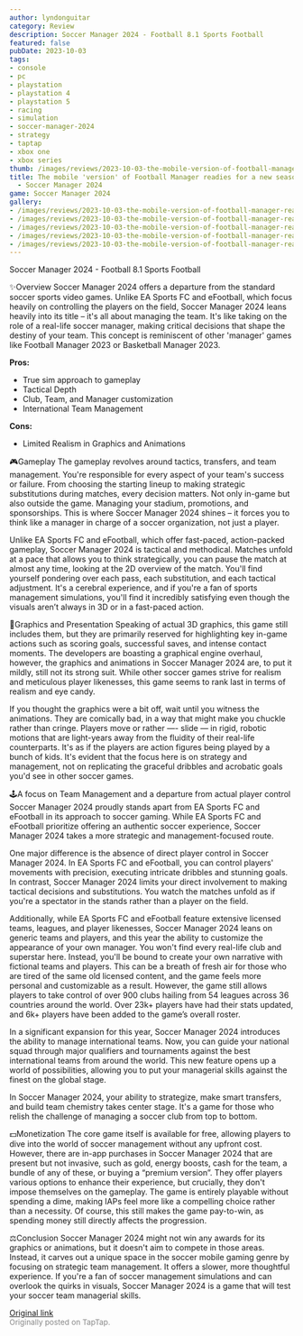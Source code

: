 ```yaml
---
author: lyndonguitar
category: Review
description: Soccer Manager 2024 - Football 8.1 Sports Football
featured: false
pubDate: 2023-10-03
tags:
- console
- pc
- playstation
- playstation 4
- playstation 5
- racing
- simulation
- soccer-manager-2024
- strategy
- taptap
- xbox one
- xbox series
thumb: /images/reviews/2023-10-03-the-mobile-version-of-football-manager-readies-for-a-new-season--review---soccer-manager--0.avif
title: The mobile 'version' of Football Manager readies for a new season | Review
  - Soccer Manager 2024
game: Soccer Manager 2024
gallery:
- /images/reviews/2023-10-03-the-mobile-version-of-football-manager-readies-for-a-new-season--review---soccer-manager--0.avif
- /images/reviews/2023-10-03-the-mobile-version-of-football-manager-readies-for-a-new-season--review---soccer-manager--1.avif
- /images/reviews/2023-10-03-the-mobile-version-of-football-manager-readies-for-a-new-season--review---soccer-manager--2.avif
- /images/reviews/2023-10-03-the-mobile-version-of-football-manager-readies-for-a-new-season--review---soccer-manager--3.avif
- /images/reviews/2023-10-03-the-mobile-version-of-football-manager-readies-for-a-new-season--review---soccer-manager--4.avif
---
```

Soccer Manager 2024 - Football
8.1
Sports
Football

✨Overview
Soccer Manager 2024 offers a departure from the standard soccer sports video games. Unlike EA Sports FC and eFootball, which focus heavily on controlling the players on the field, Soccer Manager 2024 leans heavily into its title – it's all about managing the team. It's like taking on the role of a real-life soccer manager, making critical decisions that shape the destiny of your team. This concept is reminiscent of other 'manager' games like Football Manager 2023 or Basketball Manager 2023.


**Pros:**
- True sim approach to gameplay
- Tactical Depth
- Club, Team, and Manager customization
- International Team Management


**Cons:**
- Limited Realism in Graphics and Animations


🎮Gameplay
The gameplay revolves around tactics, transfers, and team management. You're responsible for every aspect of your team's success or failure. From choosing the starting lineup to making strategic substitutions during matches, every decision matters.  Not only in-game but also outside the game. Managing your stadium, promotions, and sponsorships. This is where Soccer Manager 2024 shines – it forces you to think like a manager in charge of a soccer organization, not just a player.

Unlike EA Sports FC and eFootball, which offer fast-paced, action-packed gameplay, Soccer Manager 2024 is tactical and methodical. Matches unfold at a pace that allows you to think strategically, you can pause the match at almost any time, looking at the 2D overview of the match. You'll find yourself pondering over each pass, each substitution, and each tactical adjustment. It's a cerebral experience, and if you're a fan of sports management simulations, you'll find it incredibly satisfying even though the visuals aren’t always in 3D or in a fast-paced action.

🎨Graphics and Presentation
Speaking of actual 3D graphics, this game still includes them, but they are primarily reserved for highlighting key in-game actions such as scoring goals, successful saves, and intense contact moments. The developers are boasting a graphical engine overhaul, however, the graphics and animations in Soccer Manager 2024 are, to put it mildly, still not its strong suit. While other soccer games strive for realism and meticulous player likenesses, this game seems to rank last in terms of realism and eye candy.

If you thought the graphics were a bit off, wait until you witness the animations. They are comically bad, in a way that might make you chuckle rather than cringe. Players move or rather —- slide — in rigid, robotic motions that are light-years away from the fluidity of their real-life counterparts. It's as if the players are action figures being played by a bunch of kids. It's evident that the focus here is on strategy and management, not on replicating the graceful dribbles and acrobatic goals you'd see in other soccer games.

🕹A focus on Team Management and a departure from actual player control
Soccer Manager 2024 proudly stands apart from EA Sports FC and eFootball in its approach to soccer gaming. While EA Sports FC and eFootball prioritize offering an authentic soccer experience, Soccer Manager 2024 takes a more strategic and management-focused route.

One major difference is the absence of direct player control in Soccer Manager 2024. In EA Sports FC and eFootball, you can control players' movements with precision, executing intricate dribbles and stunning goals. In contrast, Soccer Manager 2024 limits your direct involvement to making tactical decisions and substitutions. You watch the matches unfold as if you're a spectator in the stands rather than a player on the field.

Additionally, while EA Sports FC and eFootball feature extensive licensed teams, leagues, and player likenesses, Soccer Manager 2024 leans on generic teams and players, and this year the ability to customize the appearance of your own manager. You won't find every real-life club and superstar here. Instead, you'll be bound to create your own narrative with fictional teams and players. This can be a breath of fresh air for those who are tired of the same old licensed content, and the game feels more personal and customizable as a result. However, the game still allows players to take control of over 900 clubs hailing from 54 leagues across 36 countries around the world. Over 23k+ players have had their stats updated, and 6k+ players have been added to the game’s overall roster.

In a significant expansion for this year, Soccer Manager 2024 introduces the ability to manage international teams. Now, you can guide your national squad through major qualifiers and tournaments against the best international teams from around the world. This new feature opens up a world of possibilities, allowing you to put your managerial skills against the finest on the global stage.

In Soccer Manager 2024, your ability to strategize, make smart transfers, and build team chemistry takes center stage. It's a game for those who relish the challenge of managing a soccer club from top to bottom.

💵Monetization
The core game itself is available for free, allowing players to dive into the world of soccer management without any upfront cost. However, there are in-app purchases in Soccer Manager 2024 that are present but not invasive, such as gold, energy boosts, cash for the team, a bundle of any of these, or buying a “premium version”. They offer players various options to enhance their experience, but crucially, they don't impose themselves on the gameplay. The game is entirely playable without spending a dime, making IAPs feel more like a compelling choice rather than a necessity. Of course, this still makes the game pay-to-win, as spending money still directly affects the progression.

⚖️Conclusion
Soccer Manager 2024 might not win any awards for its graphics or animations, but it doesn't aim to compete in those areas. Instead, it carves out a unique space in the soccer mobile gaming genre by focusing on strategic team management. It offers a slower, more thoughtful experience. If you're a fan of soccer management simulations and can overlook the quirks in visuals, Soccer Manager 2024 is a game that will test your soccer team managerial skills.

[Original link](https://www.taptap.io/post/6385905)<br><span style="font-size: 0.95em; color: #888;">Originally posted on TapTap.</span>